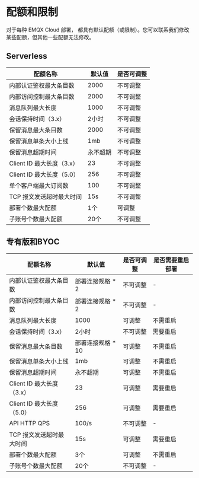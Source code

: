 # 配额和限制

对于每种 EMQX Cloud 部署， 都具有默认配额（或限制）。您可以联系我们修改某些配额，但其他一些配额无法修改。

## Serverless
| **配额名称**         | **默认值**                | **是否可调整**     |
| --------------------| ----------------------- | ------------------|
| 内部认证鉴权最大条目数     | 2000                | 不可调整                  |
| 内部访问控制最大条目数     | 2000                | 不可调整                   |
| 消息队列最大长度     | 1000                | 不可调整                   |
| 会话保持时间（3.x）     | 2小时                | 不可调整                   |
| 保留消息最大条目数     | 2000                | 不可调整                   |
| 保留消息单条大小上线     | 1mb                | 不可调整                   |
| 保留消息超期时间     | 永不超期                | 不可调整                   |
| Client ID 最大长度（3.x）     | 23                | 不可调整                   |
| Client ID 最大长度（5.0）     | 256                | 不可调整                   |
| 单个客户端最大订阅数     | 100                | 不可调整                   |
| TCP 报文发送超时最大时间     | 15s                | 不可调整                   |
| 部署个数最大配额     | 1个                | 可调整                   |
| 子账号个数最大配额     | 20个                | 不可调整                   |


## 专有版和BYOC

| **配额名称**         | **默认值**                | **是否可调整**           |**是否需要重启部署** |
| --------------------| ----------------------- | ------------------|------------------|
| 内部认证鉴权最大条目数     | 部署连接规格 * 2      | 不可调整                  |-|
| 内部访问控制最大条目数     | 部署连接规格 * 2      | 不可调整                   |-|
| 消息队列最大长度     | 1000                | 可调整                   |不需重启|
| 会话保持时间（3.x）     | 2小时                | 不可调整                   |需要重启|
| 保留消息最大条目数     | 部署连接规格 * 10    | 可调整                   |不需重启|
| 保留消息单条大小上线     | 1mb                | 可调整                   |不需重启|
| 保留消息超期时间     | 永不超期                | 可调整                   |不需重启|
| Client ID 最大长度（3.x）     | 23                | 可调整                   |需要重启|
| Client ID 最大长度（5.0）     | 256                | 可调整                   |需要重启|
| API HTTP QPS     | 100/s                | 不可调整                   |-|
| TCP 报文发送超时最大时间     | 15s                | 可调整                   |需要重启|
| 部署个数最大配额     | 3个                | 可调整                   |不需重启|
| 子账号个数最大配额     | 20个                | 不可调整                   |-|